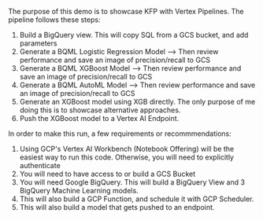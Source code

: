 
The purpose of this demo is to showcase KFP with Vertex Pipelines.  The pipeline follows these steps:
1) Build a BigQuery view.  This will copy SQL from a GCS bucket, and add parameters
2) Generate a BQML Logistic Regression Model --> Then review performance and save an image of precision/recall to GCS
3) Generate a BQML XGBoost Model --> Then review performance and save an image of precision/recall to GCS
4) Generate a BQML AutoML Model --> Then review performance and save an image of precision/recall to GCS
5) Generate an XGBoost model using XGB directly.  The only purpose of me doing this is to showcase alternative approaches. 
6) Push the XGBoost model to a Vertex AI Endpoint. 

In order to make this run, a few requirements or recommmendations:
1) Using GCP's Vertex AI Workbench (Notebook Offering) will be the easiest way to run this code.  Otherwise, you will need to explicitly authenticate
2) You will need to have access to or build a GCS Bucket
3) You will need Google BigQuery. This will build a BigQuery View and 3 BigQuery Machine Learning models.
4) This will also build a GCP Function, and schedule it with GCP Scheduler.  
5) This will also build a model that gets pushed to an endpoint.